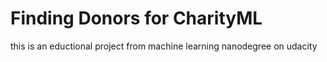# Finding Donors for CharityML
this is an eductional project from machine learning nanodegree on udacity
